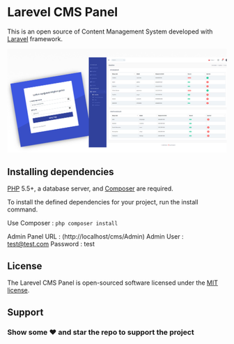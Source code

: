 # Larevel CMS Panel

This is an open source of Content Management System developed with [Laravel](http://laravel.com/) framework.

![](images/laravel-cms.jpg)

## Installing dependencies

[PHP](https://php.net) 5.5+, a database server, and [Composer](https://getcomposer.org) are required.

To install the defined dependencies for your project, run the install command.

Use Composer : `php composer install`

Admin Panel URL : (http://localhost/cms/Admin)
Admin User : test@test.com
Password   : test

## License

The Larevel CMS Panel is open-sourced software licensed under the [MIT license](http://opensource.org/licenses/MIT).

## Support

### Show some :heart: and star the repo to support the project
